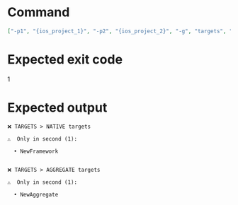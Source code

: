 # Command
```json
["-p1", "{ios_project_1}", "-p2", "{ios_project_2}", "-g", "targets", "-f", "console", "-v"]
```

# Expected exit code
1

# Expected output
```
❌ TARGETS > NATIVE targets

⚠️  Only in second (1):

  • NewFramework


❌ TARGETS > AGGREGATE targets

⚠️  Only in second (1):

  • NewAggregate




```
